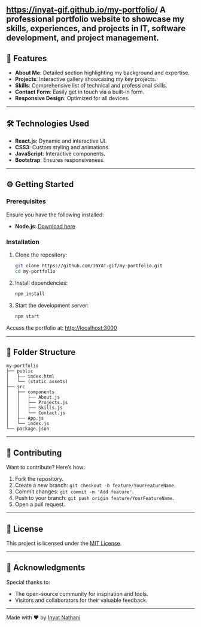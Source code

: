 https://inyat-gif.github.io/my-portfolio/
A professional portfolio website to showcase my skills, experiences, and projects in IT, software development, and project management.
---
## 🚀 Features

- **About Me**: Detailed section highlighting my background and expertise.
- **Projects**: Interactive gallery showcasing my key projects.
- **Skills**: Comprehensive list of technical and professional skills.
- **Contact Form**: Easily get in touch via a built-in form.
- **Responsive Design**: Optimized for all devices.

---

## 🛠️ Technologies Used

- **React.js**: Dynamic and interactive UI.
- **CSS3**: Custom styling and animations.
- **JavaScript**: Interactive components.
- **Bootstrap**: Ensures responsiveness.

---

## ⚙️ Getting Started

### Prerequisites

Ensure you have the following installed:

- **Node.js**: [Download here](https://nodejs.org/)

### Installation

1. Clone the repository:

   ```bash
   git clone https://github.com/INYAT-gif/my-portfolio.git
   cd my-portfolio
   ```

2. Install dependencies:

   ```bash
   npm install
   ```

3. Start the development server:

   ```bash
   npm start
   ```

Access the portfolio at: [http://localhost:3000](http://localhost:3000)

---

## 📂 Folder Structure

```
my-portfolio
├── public
│   ├── index.html
│   └── (static assets)
├── src
│   ├── components
│   │   ├── About.js
│   │   ├── Projects.js
│   │   ├── Skills.js
│   │   └── Contact.js
│   ├── App.js
│   └── index.js
└── package.json
```

---

## 🤝 Contributing

Want to contribute? Here’s how:

1. Fork the repository.
2. Create a new branch: `git checkout -b feature/YourFeatureName`.
3. Commit changes: `git commit -m 'Add feature'`.
4. Push to your branch: `git push origin feature/YourFeatureName`.
5. Open a pull request.

---

## 📜 License

This project is licensed under the [MIT License](LICENSE).

---

## 🌟 Acknowledgments

Special thanks to:

- The open-source community for inspiration and tools.
- Visitors and collaborators for their valuable feedback.

---

Made with ❤️ by [Inyat Nathani](https://www.linkedin.com/in/inyat/)
```
